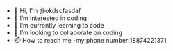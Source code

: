 - 👋 Hi, I’m @okdscfasdaf
- 👀 I’m interested in coding
- 🌱 I’m currently learning to code
- 💞️ I’m looking to collaborate on coding
- 📫 How to reach me -my phone number:18874221371

<!---
okdscfasdaf/okdscfasdaf is a ✨ special ✨ repository because its `README.md` (this file) appears on your GitHub profile.
You can click the Preview link to take a look at your changes.
--->
